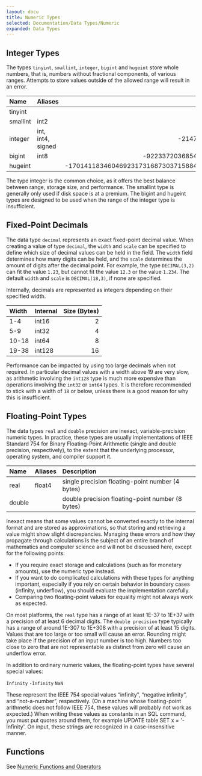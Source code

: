 ```yaml
---
layout: docu
title: Numeric Types
selected: Documentation/Data Types/Numeric
expanded: Data Types
---
```

## Integer Types
The types `tinyint`, `smallint`, `integer`, `bigint` and `hugeint` store whole numbers, that is, numbers without fractional components, of various ranges. Attempts to store values outside of the allowed range will result in an error.

| Name | Aliases | Min | Max |
|:---|:---|---:|---:|
| tinyint |   | -127 | 127 |
| smallint | int2 | -32767 | 32767 |
| integer | int, int4, signed | -2147483647 | 2147483647 |
| bigint | int8 | -9223372036854775808 | 9223372036854775808 |
| hugeint | | -170141183460469231731687303715884105727 | 170141183460469231731687303715884105727 |

The type integer is the common choice, as it offers the best balance between range, storage size, and performance. The smallint type is generally only used if disk space is at a premium. The bigint and hugeint types are designed to be used when the range of the integer type is insufficient.

## Fixed-Point Decimals
The data type `decimal` represents an exact fixed-point decimal value. When creating a value of type `decimal`, the `width` and `scale` can be specified to define which size of decimal values can be held in the field. The `width` field determines how many digits can be held, and the `scale` determines the amount of digits after the decimal point. For example, the type `DECIMAL(3,2)` can fit the value `1.23`, but cannot fit the value `12.3` or the value `1.234`. The default `width` and `scale` is `DECIMAL(18,3)`, if none are specified.

Internally, decimals are represented as integers depending on their specified width.

| Width | Internal | Size (Bytes) |
|:---|:---|---:|
| 1-4 | int16 | 2 |
| 5-9 | int32 | 4 |
| 10-18 | int64 | 8 |
| 19-38 | int128 | 16 |

Performance can be impacted by using too large decimals when not required. In particular decimal values with a width above 19 are very slow, as arithmetic involving the `int128` type is much more expensive than operations involving the `int32` or `int64` types. It is therefore recommended to stick with a width of `18` or below, unless there is a good reason for why this is insufficient.

## Floating-Point Types
The data types `real` and `double` precision are inexact, variable-precision numeric types. In practice, these types are usually implementations of IEEE Standard 754 for Binary Floating-Point Arithmetic (single and double precision, respectively), to the extent that the underlying processor, operating system, and compiler support it.

| Name | Aliases | Description |
|:---|:---|:---|
| real | float4 | single precision floating-point number (4 bytes)|
| double | | double precision floating-point number (8 bytes) |

Inexact means that some values cannot be converted exactly to the internal format and are stored as approximations, so that storing and retrieving a value might show slight discrepancies. Managing these errors and how they propagate through calculations is the subject of an entire branch of mathematics and computer science and will not be discussed here, except for the following points:

* If you require exact storage and calculations (such as for monetary amounts), use the numeric type instead.
* If you want to do complicated calculations with these types for anything important, especially if you rely on certain behavior in boundary cases (infinity, underflow), you should evaluate the implementation carefully.
* Comparing two floating-point values for equality might not always work as expected.

On most platforms, the `real` type has a range of at least 1E-37 to 1E+37 with a precision of at least 6 decimal digits. The `double precision` type typically has a range of around 1E-307 to 1E+308 with a precision of at least 15 digits. Values that are too large or too small will cause an error. Rounding might take place if the precision of an input number is too high. Numbers too close to zero that are not representable as distinct from zero will cause an underflow error.

In addition to ordinary numeric values, the floating-point types have several special values:

`Infinity`
`-Infinity`
`NaN`

These represent the IEEE 754 special values “infinity”, “negative infinity”, and “not-a-number”, respectively. (On a machine whose floating-point arithmetic does not follow IEEE 754, these values will probably not work as expected.) When writing these values as constants in an SQL command, you must put quotes around them, for example UPDATE table SET x = '-Infinity'. On input, these strings are recognized in a case-insensitive manner.

## Functions
See [Numeric Functions and Operators](/docs/sql/functions/numeric)
